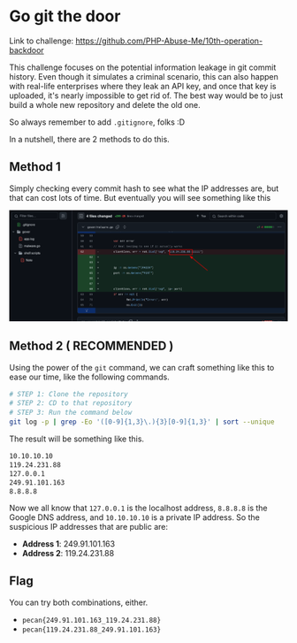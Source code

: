 # Go git the door

Link to challenge: https://github.com/PHP-Abuse-Me/10th-operation-backdoor

This challenge focuses on the potential information leakage in git commit history. Even though it simulates a criminal scenario, this can also happen with real-life enterprises where they leak an API key, and once that key is uploaded, it's nearly impossible to get rid of. The best way would be to just build a whole new repository and delete the old one.

So always remember to add `.gitignore`, folks :D

In a nutshell, there are 2 methods to do this.

## Method 1

Simply checking every commit hash to see what the IP addresses are, but that can cost lots of time. But eventually you will see something like this

![alt text](./.imgs/image.png)

## Method 2 ( RECOMMENDED )

Using the power of the `git` command, we can craft something like this to ease our time, like the following commands.

```bash
# STEP 1: Clone the repository
# STEP 2: CD to that repository
# STEP 3: Run the command below
git log -p | grep -Eo '([0-9]{1,3}\.){3}[0-9]{1,3}' | sort --unique
```

The result will be something like this.

```
10.10.10.10
119.24.231.88
127.0.0.1
249.91.101.163
8.8.8.8
```

Now we all know that `127.0.0.1` is the localhost address, `8.8.8.8` is the Google DNS address, and `10.10.10.10` is a private IP address. So the suspicious IP addresses that are public are:

- **Address 1**: 249.91.101.163
- **Address 2**: 119.24.231.88

## Flag

You can try both combinations, either.

- `pecan{249.91.101.163_119.24.231.88}`
- `pecan{119.24.231.88_249.91.101.163}`
